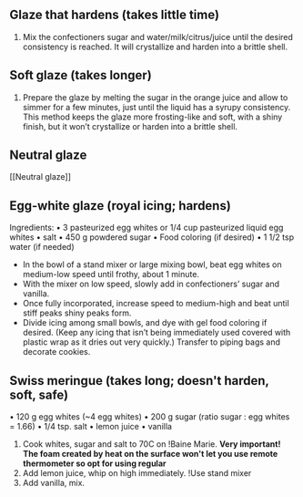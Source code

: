 ## Glaze that hardens (takes little time)

1. Mix the confectioners sugar and water/milk/citrus/juice until the desired consistency is reached. It will crystallize and harden into a brittle shell.

## Soft glaze (takes longer)
1. Prepare the glaze by melting the sugar in the orange juice and allow to simmer for a few minutes, just until the liquid has a syrupy consistency. This method keeps the glaze more frosting-like and soft, with a shiny finish, but it won’t crystallize or harden into a brittle shell. 

## Neutral glaze

[[Neutral glaze]]

## Egg-white glaze (royal icing; hardens)

Ingredients: 
• 3 pasteurized egg whites or 1/4 cup pasteurized liquid egg whites 
• salt 
• 450 g powdered sugar 
• Food coloring (if desired) 
• 1 1/2 tsp water (if needed)

- In the bowl of a stand mixer or large mixing bowl, beat egg whites on medium-low speed until frothy, about 1 minute.
- With the mixer on low speed, slowly add in confectioners’ sugar and vanilla.
- Once fully incorporated, increase speed to medium-high and beat until stiff peaks shiny peaks form.
- Divide icing among small bowls, and dye with gel food coloring if desired. (Keep any icing that isn’t being immediately used covered with plastic wrap as it dries out very quickly.) Transfer to piping bags and decorate cookies.

## Swiss meringue (takes long; doesn't harden, soft, safe)

• 120 g egg whites (~4 egg whites)
• 200 g sugar (ratio sugar : egg whites = 1.66)
• 1/4 tsp. salt
• lemon juice
• vanilla

1. Cook whites, sugar and salt to 70C on !Baine Marie. 
	**Very important!  The foam created by heat on the surface won't let you use remote thermometer so opt for using regular**
2. Add lemon juice, whip on high immediately. !Use stand mixer
3. Add vanilla, mix.